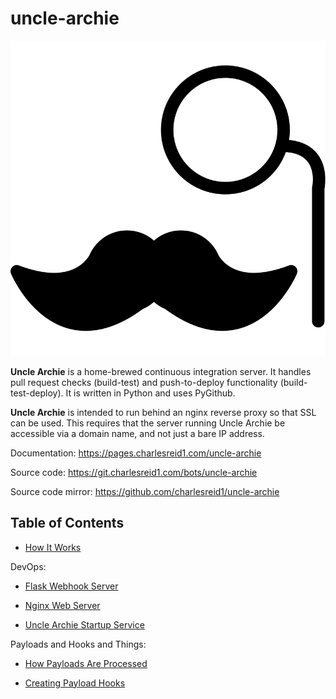 # uncle-archie

![uncle archie](images/unclearchiebk.svg)

**Uncle Archie** is a home-brewed continuous integration server.
It handles pull request checks (build-test) and push-to-deploy 
functionality (build-test-deploy). It is written in Python
and uses PyGithub.

**Uncle Archie** is intended to run behind an nginx reverse proxy
so that SSL can be used. This requires that the server running 
Uncle Archie be accessible via a domain name, and not just a bare 
IP address.

Documentation: <https://pages.charlesreid1.com/uncle-archie>

Source code: <https://git.charlesreid1.com/bots/uncle-archie>

Source code mirror: <https://github.com/charlesreid1/uncle-archie>

## Table of Contents

* [How It Works](how.md)


DevOps:

* [Flask Webhook Server](flask.md)
    
* [Nginx Web Server](nginx.md)

* [Uncle Archie Startup Service](service.md)


Payloads and Hooks and Things:

* [How Payloads Are Processed](payloads.md)

* [Creating Payload Hooks](hooks.md)

